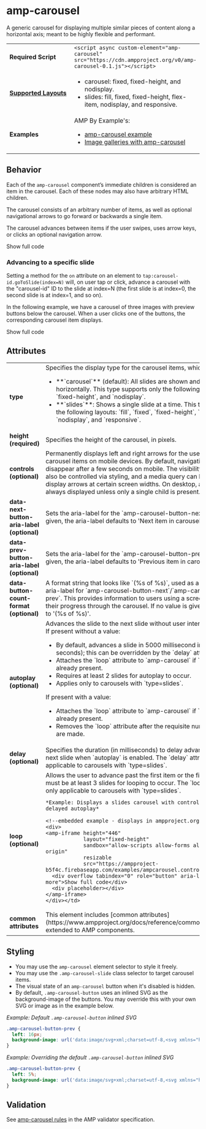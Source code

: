 <!---
Copyright 2015 The AMP HTML Authors. All Rights Reserved.

Licensed under the Apache License, Version 2.0 (the "License");
you may not use this file except in compliance with the License.
You may obtain a copy of the License at

      http://www.apache.org/licenses/LICENSE-2.0

Unless required by applicable law or agreed to in writing, software
distributed under the License is distributed on an "AS-IS" BASIS,
WITHOUT WARRANTIES OR CONDITIONS OF ANY KIND, either express or implied.
See the License for the specific language governing permissions and
limitations under the License.
-->

# amp-carousel

A generic carousel for displaying multiple similar pieces of content along a horizontal axis; meant to be highly flexible and performant.

<table>
  <tr>
    <td width="40%"><strong>Required Script</strong></td>
    <td><code>&lt;script async custom-element="amp-carousel" src="https://cdn.ampproject.org/v0/amp-carousel-0.1.js">&lt;/script></code></td>
  </tr>
  <tr>
    <td class="col-fourty"><strong><a href="https://www.ampproject.org/docs/guides/responsive/control_layout.html">Supported Layouts</a></strong></td>
    <td>
      <ul>
        <li>carousel: fixed, fixed-height, and nodisplay.</li>
        <li>slides: fill, fixed, fixed-height, flex-item, nodisplay, and responsive.</li>
      </ul>
    </td>
  </tr>
  <tr>
    <td width="40%"><strong>Examples</strong></td>
    <td>AMP By Example's:<ul>
      <li><a href="https://ampbyexample.com/components/amp-carousel/">amp-carousel example</a></li>
      <li><a href="https://ampbyexample.com/advanced/image_galleries_with_amp-carousel/">Image galleries with amp-carousel</a></td>
  </tr>
</table>

## Behavior

Each of the `amp-carousel` component’s immediate children is considered an item in the carousel. Each of these nodes may also have arbitrary HTML children.

The carousel consists of an arbitrary number of items, as well as optional navigational arrows to go forward or backwards a single item.

The carousel advances between items if the user swipes, uses arrow keys, or clicks an optional navigation arrow.

<!--embedded example - displays in ampproject.org -->
<div>
  <amp-iframe height="313"
              layout="fixed-height"
              sandbox="allow-scripts allow-forms allow-same-origin"
              resizable
              src="https://ampproject-b5f4c.firebaseapp.com/examples/ampcarousel.basic.embed.html">
    <div overflow tabindex="0" role="button" aria-label="Show more">Show full code</div>
    <div placeholder></div>
  </amp-iframe>
</div>


### Advancing to a specific slide

Setting a method for the `on` attribute on an element to `tap:carousel-id.goToSlide(index=N)` will, on user tap or click, advance a carousel with the "carousel-id" ID  to the slide at index=N (the first slide is at index=0, the second slide is at index=1, and so on).

In the following example, we have a carousel of three images with preview buttons below the carousel. When a user clicks one of the buttons, the corresponding carousel item displays.

<!--embedded example - displays in ampproject.org -->
<div>
<amp-iframe height="878"
            layout="fixed-height"
            sandbox="allow-scripts allow-forms allow-same-origin"
            resizable
            src="https://ampproject-b5f4c.firebaseapp.com/examples/ampcarousel.advance-slide.embed.html">
  <div overflow tabindex="0" role="button" aria-label="Show more">Show full code</div>
  <div placeholder></div>
</amp-iframe>
</div>

## Attributes
<table class="ad-m-table-listing">
  <tr>
    <td width="40%"><strong>type</strong></td>
    <td>
      Specifies the display type for the carousel items, which can be:
      <ul>
          <li>**`carousel`** (default): All slides are shown and are scrollable horizontally. This type  supports only the following layouts: `fixed`, `fixed-height`, and `nodisplay`.</li>
          <li>**`slides`**: Shows a single slide at a time. This type supports the following layouts: `fill`, `fixed`, `fixed-height`, `flex-item`, `nodisplay`, and `responsive`.</li>
      </ul>
    </td>
  </tr>
  <tr>
    <td width="40%"><strong>height (required)</strong></td>
    <td>Specifies the height of the carousel, in pixels.</td>
  </tr>
  <tr>
    <td width="40%"><strong>controls (optional)</strong></td>
    <td>Permanently displays left and right arrows for the user to navigate carousel items on mobile devices.
    By default, navigational arrows disappear after a few seconds on mobile.
    The visibility of arrows can also be controlled via styling, and a media query can be used to only display arrows at certain screen widths. On desktop, arrows are always displayed unless only a single child is present.</td>
  </tr>
  <tr>
    <td width="40%"><strong>data-next-button-aria-label (optional)</strong></td>
    <td>Sets the aria-label for the `amp-carousel-button-next`. If no value is given, the aria-label defaults to 'Next item in carousel'.</td>
  </tr>
  <tr>
    <td width="40%"><strong>data-prev-button-aria-label (optional)</strong></td>
    <td>Sets the aria-label for the `amp-carousel-button-prev`. If no value is given, the aria-label defaults to 'Previous item in carousel'.</td>
  </tr>
  <tr>
    <td width="40%"><strong>data-button-count-format (optional)</strong></td>
    <td>A format string that looks like `(%s of %s)`, used as a suffix to the aria-label for `amp-carousel-button-next`/`amp-carousel-button-prev`. This provides information to users using a screen reader on their progress through the carousel. If no value is given, this defaults to '(%s of %s)'.</td>
  </tr>
  <tr>
    <td width="40%"><strong>autoplay (optional)</strong></td>
    <td>
      Advances the slide to the next slide without user interaction.<br>
      If present without a value:
      <ul>
          <li>By default, advances a slide in 5000 millisecond intervals (5 seconds); this can be overridden by the `delay` attribute.</li>
          <li>Attaches the `loop` attribute to `amp-carousel` if `loop` is not already present.</li>
          <li>Requires at least 2 slides for autoplay to occur.</li>
          <li>Applies only to carousels with `type=slides`.</li>
      </ul>
      If present with a value:
      <ul>
          <li>Attaches the `loop` attribute to `amp-carousel` if `loop` is not already present.</li>
          <li>Removes the `loop` attribute after the requisite number of loops are made.</li>
      </ul>
    </td>
  </tr>
  <tr>
    <td width="40%"><strong>delay (optional)</strong></td>
    <td>Specifies the duration (in milliseconds) to delay advancing to the next slide when `autoplay` is enabled. The `delay` attribute is only applicable to carousels with `type=slides`.</td>
  </tr>
  <tr>
    <td width="40%"><strong>loop (optional)</strong></td>
    <td>Allows the user to advance past the first item or the final item. There must be at least 3 slides for looping to occur. The `loop` attribute is only applicable to carousels with `type=slides`.

    *Example: Displays a slides carousel with controls, looping, and delayed autoplay*

    <!--embedded example - displays in ampproject.org -->
    <div>
    <amp-iframe height="446"
                layout="fixed-height"
                sandbox="allow-scripts allow-forms allow-same-origin"
                resizable
                src="https://ampproject-b5f4c.firebaseapp.com/examples/ampcarousel.controls.embed.html">
      <div overflow tabindex="0" role="button" aria-label="Show more">Show full code</div>
      <div placeholder></div>
    </amp-iframe>
    </div></td>
  </tr>
  <tr>
    <td width="40%"><strong>common attributes</strong></td>
    <td>This element includes [common attributes](https://www.ampproject.org/docs/reference/common_attributes) extended to AMP components.</td>
  </tr>
</table>

## Styling
- You may use the `amp-carousel` element selector to style it freely.
- You may use the `.amp-carousel-slide` class selector to target carousel items.
- The visual state of an `amp-carousel` button when it's disabled is hidden.
- By default, `.amp-carousel-button` uses an inlined SVG as the background-image of the buttons. You may override this with your own SVG or image as in the example below.


*Example: Default `.amp-carousel-button` inlined SVG*

```css
.amp-carousel-button-prev {
  left: 16px;
  background-image: url('data:image/svg+xml;charset=utf-8,<svg xmlns="http://www.w3.org/2000/svg" width="18" height="18" viewBox="0 0 18 18"><path d="M15 8.25H5.87l4.19-4.19L9 3 3 9l6 6 1.06-1.06-4.19-4.19H15v-1.5z" fill="#fff" /></svg>');
}
```

*Example: Overriding the default `.amp-carousel-button` inlined SVG*

```css
.amp-carousel-button-prev {
  left: 5%;
  background-image: url('data:image/svg+xml;charset=utf-8,<svg xmlns="http://www.w3.org/2000/svg" width="18" height="18" viewBox="0 0 18 18"><path d="M11.56 5.56L10.5 4.5 6 9l4.5 4.5 1.06-1.06L8.12 9z" fill="#fff" /></svg>');
}
```

## Validation

See [amp-carousel rules](https://github.com/ampproject/amphtml/blob/master/extensions/amp-carousel/validator-amp-carousel.protoascii) in the AMP validator specification.
